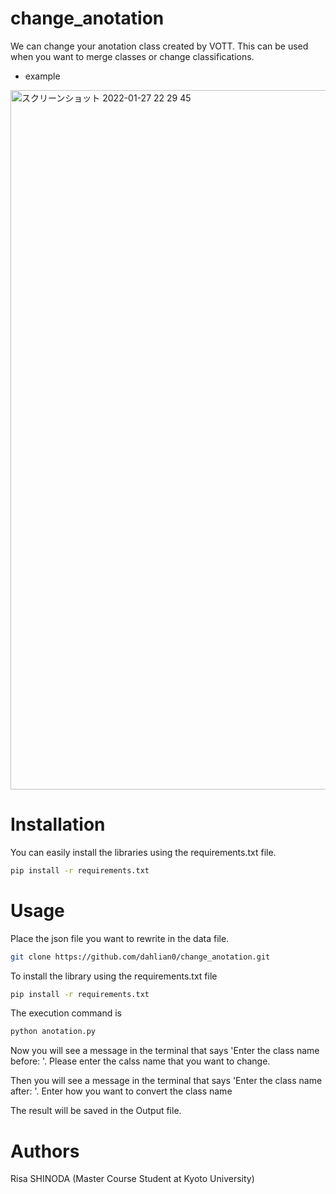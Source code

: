 # change_anotation
We can change your anotation class created by VOTT.
This can be used when you want to merge classes or change classifications.
- example
<img width="1119" alt="スクリーンショット 2022-01-27 22 29 45" src="https://user-images.githubusercontent.com/48791086/151368775-d6b13f4e-8cb0-4612-9e02-9d09f27d84bd.png">

# Installation
You can easily install the libraries using the requirements.txt file.
```bash
pip install -r requirements.txt
```

# Usage
Place the json file you want to rewrite in the data file.


```bash
git clone https://github.com/dahlian0/change_anotation.git
```
To install the library using the requirements.txt file
```bash
pip install -r requirements.txt
```
The execution command is
```bash
python anotation.py
```
Now you will see a message in the terminal that says 'Enter the class name before: '.
Please enter the calss name that you want to change.

Then you will see a message in the terminal that says 'Enter the class name after: '.
Enter how you want to convert the class name

The result will be saved in the Output file.

# Authors
Risa SHINODA (Master Course Student at Kyoto University)
